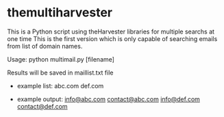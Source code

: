 # themultiharvester
This is a Python script using theHarvester libraries for multiple searchs at one time
This is the first version which is only capable of searching emails from list of domain names.

Usage: python multimail.py [filename]

Results will be saved in maillist.txt file

- example list:
  abc.com
  def.com

- example output:
  info@abc.com
  contact@abc.com
  info@def.com
  contact@def.com
